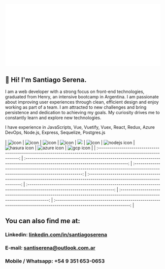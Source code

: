 
<img src="https://github.com/santiserena/santiserena/blob/main/start.svg" alt="hello world"/>

## 👋 Hi! I'm Santiago Serena.
I am a web developer with a strong focus on front-end technologies, graduated from Henry, an intensive bootcamp in Argentina. I am passionate about improving user experiences through clean, efficient design and enjoy working as part of a team. I am attracted to new challenges and bring persistence and dedication to achieving my goals. My curiosity drives me to constantly learn and explore new technologies.

I have experience in JavaScripts, Vue, Vuetify, Vuex, React, Redux, Azure DevOps, Node.js, Express, Sequelize, Postgres.js


| <img src="https://vueframework.com/logo.png" width=60 alt="icon">
| <img src="https://cdn.vuetifyjs.com/images/logos/vuetify-logo-dark.svg" width=60 alt="icon">
| <img src="https://seeklogo.com/images/A/azure-devops-logo-E7364216A7-seeklogo.com.png" width=60 alt="icon">
| <img src="https://upload.wikimedia.org/wikipedia/commons/thumb/9/99/Unofficial_JavaScript_logo_2.svg/1200px-Unofficial_JavaScript_logo_2.svg.png" width=60 alt="icon"> | <img src="https://upload.wikimedia.org/wikipedia/commons/thumb/4/47/React.svg/1200px-React.svg.png" width=60> | <img src="https://ih1.redbubble.net/image.370541778.7231/st,small,507x507-pad,600x600,f8f8f8.u20.jpg" width=60 alt="icon"> | <img src="https://pbs.twimg.com/profile_images/1290003625599803393/_9fSl1op_400x400.jpg" width=60 alt="nodejs icon"> | <img src="https://symbols-electrical.getvecta.com/stencil_79/88_expressjs-icon.54bb6035d3.jpg" width=60 alt="hasura icon"> | <img src="https://pbs.twimg.com/profile_images/1509802359383367691/R0psIpR4_400x400.jpg" width=60 alt="azure icon"> | <img src="https://encrypted-tbn0.gstatic.com/images?q=tbn:ANd9GcSzSAMXAxpo-s_qprHD7swEjmEyDIDGnVCXwiCsIzACYGxr-1E_bHPyufZEN25qzpBe7Pg&usqp=CAU" width=60 alt="gcp icon"> |
| :--------------------------------------------------------------------------------------------------------------------: | :----------------------------------------------------------------------------------------------------------------------------------: | :----------------------------------------------------------------------------------------------------------------------------------: | :--------------------------------------------------------------------------------------------------------------------------: | :--------------------------------------------------------------------------------------------------------------------------: | :------------------------------------------------------------------------------------------------------------------------: | :--------------------------------------------------------------------------------------------------------------------: |



## You can also find me at:

### Linkedin:  [linkedin.com/in/santiagoserena](https://www.linkedin.com/in/santiagoserena/)

### E-mail:  santiserena@outlook.com.ar

### Mobile / Whatsapp: +54 9 351 653-0653 



